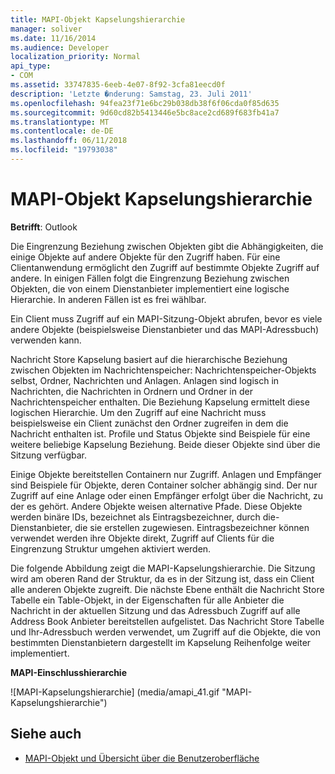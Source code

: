 ```yaml
---
title: MAPI-Objekt Kapselungshierarchie
manager: soliver
ms.date: 11/16/2014
ms.audience: Developer
localization_priority: Normal
api_type:
- COM
ms.assetid: 33747835-6eeb-4e07-8f92-3cfa81eecd0f
description: 'Letzte �nderung: Samstag, 23. Juli 2011'
ms.openlocfilehash: 94fea23f71e6bc29b038db38f6f06cda0f85d635
ms.sourcegitcommit: 9d60cd82b5413446e5bc8ace2cd689f683fb41a7
ms.translationtype: MT
ms.contentlocale: de-DE
ms.lasthandoff: 06/11/2018
ms.locfileid: "19793038"
---
```

# <a name="mapi-object-containment-hierarchy"></a>MAPI-Objekt Kapselungshierarchie
  
**Betrifft**: Outlook 
  
Die Eingrenzung Beziehung zwischen Objekten gibt die Abhängigkeiten, die einige Objekte auf andere Objekte für den Zugriff haben. Für eine Clientanwendung ermöglicht den Zugriff auf bestimmte Objekte Zugriff auf andere. In einigen Fällen folgt die Eingrenzung Beziehung zwischen Objekten, die von einem Dienstanbieter implementiert eine logische Hierarchie. In anderen Fällen ist es frei wählbar. 
  
Ein Client muss Zugriff auf ein MAPI-Sitzung-Objekt abrufen, bevor es viele andere Objekte (beispielsweise Dienstanbieter und das MAPI-Adressbuch) verwenden kann.
  
Nachricht Store Kapselung basiert auf die hierarchische Beziehung zwischen Objekten im Nachrichtenspeicher: Nachrichtenspeicher-Objekts selbst, Ordner, Nachrichten und Anlagen. Anlagen sind logisch in Nachrichten, die Nachrichten in Ordnern und Ordner in der Nachrichtenspeicher enthalten. Die Beziehung Kapselung ermittelt diese logischen Hierarchie. Um den Zugriff auf eine Nachricht muss beispielsweise ein Client zunächst den Ordner zugreifen in dem die Nachricht enthalten ist. Profile und Status Objekte sind Beispiele für eine weitere beliebige Kapselung Beziehung. Beide dieser Objekte sind über die Sitzung verfügbar. 
  
Einige Objekte bereitstellen Containern nur Zugriff. Anlagen und Empfänger sind Beispiele für Objekte, deren Container solcher abhängig sind. Der nur Zugriff auf eine Anlage oder einen Empfänger erfolgt über die Nachricht, zu der es gehört. Andere Objekte weisen alternative Pfade. Diese Objekte werden binäre IDs, bezeichnet als Eintragsbezeichner, durch die-Dienstanbieter, die sie erstellen zugewiesen. Eintragsbezeichner können verwendet werden ihre Objekte direkt, Zugriff auf Clients für die Eingrenzung Struktur umgehen aktiviert werden. 
  
Die folgende Abbildung zeigt die MAPI-Kapselungshierarchie. Die Sitzung wird am oberen Rand der Struktur, da es in der Sitzung ist, dass ein Client alle anderen Objekte zugreift. Die nächste Ebene enthält die Nachricht Store Tabelle ein Table-Objekt, in der Eigenschaften für alle Anbieter die Nachricht in der aktuellen Sitzung und das Adressbuch Zugriff auf alle Address Book Anbieter bereitstellen aufgelistet. Das Nachricht Store Tabelle und Ihr-Adressbuch werden verwendet, um Zugriff auf die Objekte, die von bestimmten Dienstanbietern dargestellt im Kapselung Reihenfolge weiter implementiert.
  
**MAPI-Einschlusshierarchie**
  
![MAPI-Kapselungshierarchie] (media/amapi_41.gif "MAPI-Kapselungshierarchie")
  
## <a name="see-also"></a>Siehe auch

- [MAPI-Objekt und Übersicht über die Benutzeroberfläche](mapi-object-and-interface-overview.md)

